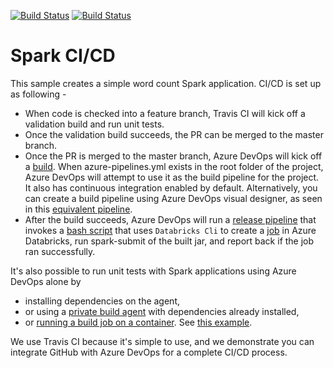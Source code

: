 [![Build Status](https://travis-ci.com/liupeirong/spark-cicd.svg?branch=master)](https://travis-ci.com/liupeirong/spark-cicd)
[![Build Status](https://dev.azure.com/paigedevops/spark-github-cd/_apis/build/status/github.spark-cicd.yaml?branchName=master)](https://dev.azure.com/paigedevops/spark-github-cd/_build/latest?definitionId=6?branchName=master)

# Spark CI/CD

This sample creates a simple word count Spark application. CI/CD is set up as following - 
* When code is checked into a feature branch, Travis CI will kick off a validation build and run unit tests. 
* Once the validation build succeeds, the PR can be merged to the master branch. 
* Once the PR is merged to the master branch, Azure DevOps will kick off a [build](https://dev.azure.com/paigedevops/spark-github-cd/_build?definitionId=6). When azure-pipelines.yml exists in the root folder of the project, Azure DevOps will attempt to use it as the build pipeline for the project. It also has continuous integration enabled by default. Alternatively, you can create a build pipeline using Azure DevOps visual designer, as seen in this [equivalent pipeline](https://dev.azure.com/paigedevops/spark-github-cd/_build?definitionId=4). 
* After the build succeeds, Azure DevOps will run a [release pipeline](https://dev.azure.com/paigedevops/spark-github-cd/_release?view=mine&definitionId=1) that invokes a [bash script](databricks_cli_deploy.sh) that uses ```Databricks Cli``` to create a [job](databricks_job.json) in Azure Databricks, run spark-submit of the built jar, and report back if the job ran successfully. 

It's also possible to run unit tests with Spark applications using Azure DevOps alone by
* installing dependencies on the agent, 
* or using a [private build agent](https://docs.microsoft.com/en-us/azure/devops/pipelines/agents/v2-linux?view=vsts) with dependencies already installed, 
* or [running a build job on a container](https://docs.microsoft.com/en-us/azure/devops/pipelines/process/container-phases?view=vsts&tabs=yaml). See [this example](https://dev.azure.com/paigedevops/azure-samples/_build?definitionId=5).

We use Travis CI because it's simple to use, and we demonstrate you can integrate GitHub with Azure DevOps for a complete CI/CD process. 